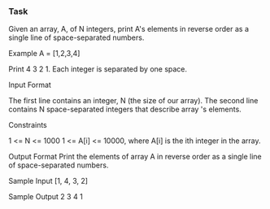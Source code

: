### Task
Given an array, A, of N integers, print A's elements in reverse order as a single line of space-separated numbers.

Example
A = [1,2,3,4]

Print 4 3 2 1. Each integer is separated by one space.

Input Format

The first line contains an integer, N (the size of our array).
The second line contains N space-separated integers that describe array 's elements.

Constraints

1 <= N <= 1000
1 <= A[i] <= 10000, where A[i] is the ith integer in the array.

Output Format
Print the elements of array A in reverse order as a single line of space-separated numbers.

Sample Input
[1, 4, 3, 2]

Sample Output
2 3 4 1